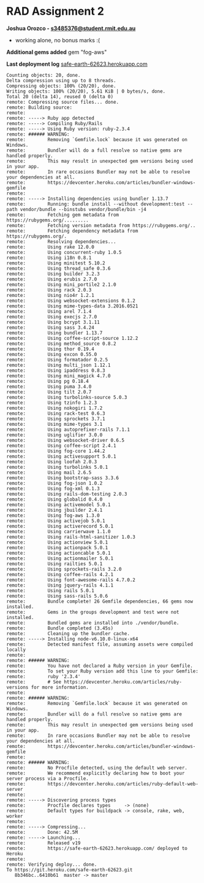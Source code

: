 # RAD Assignment 2

<b>Joshua Orozco - s3485376@student.rmit.edu.au</b> <br>
- working alone, no bonus marks :( 

**Additional gems added**
gem "fog-aws"

**Last deployment log**
[safe-earth-62623.herokuapp.com](https://safe-earth-62623.herokuapp.com)

    Counting objects: 20, done.
    Delta compression using up to 8 threads.
    Compressing objects: 100% (20/20), done.
    Writing objects: 100% (20/20), 5.61 KiB | 0 bytes/s, done.
    Total 20 (delta 14), reused 0 (delta 0)
    remote: Compressing source files... done.
    remote: Building source:
    remote: 
    remote: -----> Ruby app detected
    remote: -----> Compiling Ruby/Rails
    remote: -----> Using Ruby version: ruby-2.3.4
    remote: ###### WARNING:
    remote:        Removing `Gemfile.lock` because it was generated on Windows.
    remote:        Bundler will do a full resolve so native gems are handled properly.
    remote:        This may result in unexpected gem versions being used in your app.
    remote:        In rare occasions Bundler may not be able to resolve your dependencies at all.
    remote:        https://devcenter.heroku.com/articles/bundler-windows-gemfile
    remote: 
    remote: -----> Installing dependencies using bundler 1.13.7
    remote:        Running: bundle install --without development:test --path vendor/bundle --binstubs vendor/bundle/bin -j4
    remote:        Fetching gem metadata from https://rubygems.org/.........
    remote:        Fetching version metadata from https://rubygems.org/..
    remote:        Fetching dependency metadata from https://rubygems.org/.
    remote:        Resolving dependencies...
    remote:        Using rake 12.0.0
    remote:        Using concurrent-ruby 1.0.5
    remote:        Using i18n 0.8.1
    remote:        Using minitest 5.10.2
    remote:        Using thread_safe 0.3.6
    remote:        Using builder 3.2.3
    remote:        Using erubis 2.7.0
    remote:        Using mini_portile2 2.1.0
    remote:        Using rack 2.0.3
    remote:        Using nio4r 1.2.1
    remote:        Using websocket-extensions 0.1.2
    remote:        Using mime-types-data 3.2016.0521
    remote:        Using arel 7.1.4
    remote:        Using execjs 2.7.0
    remote:        Using bcrypt 3.1.11
    remote:        Using sass 3.4.24
    remote:        Using bundler 1.13.7
    remote:        Using coffee-script-source 1.12.2
    remote:        Using method_source 0.8.2
    remote:        Using thor 0.19.4
    remote:        Using excon 0.55.0
    remote:        Using formatador 0.2.5
    remote:        Using multi_json 1.12.1
    remote:        Using ipaddress 0.8.3
    remote:        Using mini_magick 4.7.0
    remote:        Using pg 0.18.4
    remote:        Using puma 3.4.0
    remote:        Using tilt 2.0.7
    remote:        Using turbolinks-source 5.0.3
    remote:        Using tzinfo 1.2.3
    remote:        Using nokogiri 1.7.2
    remote:        Using rack-test 0.6.3
    remote:        Using sprockets 3.7.1
    remote:        Using mime-types 3.1
    remote:        Using autoprefixer-rails 7.1.1
    remote:        Using uglifier 3.0.0
    remote:        Using websocket-driver 0.6.5
    remote:        Using coffee-script 2.4.1
    remote:        Using fog-core 1.44.2
    remote:        Using activesupport 5.0.1
    remote:        Using loofah 2.0.3
    remote:        Using turbolinks 5.0.1
    remote:        Using mail 2.6.5
    remote:        Using bootstrap-sass 3.3.6
    remote:        Using fog-json 1.0.2
    remote:        Using fog-xml 0.1.3
    remote:        Using rails-dom-testing 2.0.3
    remote:        Using globalid 0.4.0
    remote:        Using activemodel 5.0.1
    remote:        Using jbuilder 2.4.1
    remote:        Using fog-aws 1.3.0
    remote:        Using activejob 5.0.1
    remote:        Using activerecord 5.0.1
    remote:        Using carrierwave 1.1.0
    remote:        Using rails-html-sanitizer 1.0.3
    remote:        Using actionview 5.0.1
    remote:        Using actionpack 5.0.1
    remote:        Using actioncable 5.0.1
    remote:        Using actionmailer 5.0.1
    remote:        Using railties 5.0.1
    remote:        Using sprockets-rails 3.2.0
    remote:        Using coffee-rails 4.2.1
    remote:        Using font-awesome-rails 4.7.0.2
    remote:        Using jquery-rails 4.1.1
    remote:        Using rails 5.0.1
    remote:        Using sass-rails 5.0.6
    remote:        Bundle complete! 26 Gemfile dependencies, 66 gems now installed.
    remote:        Gems in the groups development and test were not installed.
    remote:        Bundled gems are installed into ./vendor/bundle.
    remote:        Bundle completed (3.45s)
    remote:        Cleaning up the bundler cache.
    remote: -----> Installing node-v6.10.0-linux-x64
    remote:        Detected manifest file, assuming assets were compiled locally
    remote: 
    remote: ###### WARNING:
    remote:        You have not declared a Ruby version in your Gemfile.
    remote:        To set your Ruby version add this line to your Gemfile:
    remote:        ruby '2.3.4'
    remote:        # See https://devcenter.heroku.com/articles/ruby-versions for more information.
    remote: 
    remote: ###### WARNING:
    remote:        Removing `Gemfile.lock` because it was generated on Windows.
    remote:        Bundler will do a full resolve so native gems are handled properly.
    remote:        This may result in unexpected gem versions being used in your app.
    remote:        In rare occasions Bundler may not be able to resolve your dependencies at all.
    remote:        https://devcenter.heroku.com/articles/bundler-windows-gemfile
    remote: 
    remote: ###### WARNING:
    remote:        No Procfile detected, using the default web server.
    remote:        We recommend explicitly declaring how to boot your server process via a Procfile.
    remote:        https://devcenter.heroku.com/articles/ruby-default-web-server
    remote: 
    remote: -----> Discovering process types
    remote:        Procfile declares types     -> (none)
    remote:        Default types for buildpack -> console, rake, web, worker
    remote: 
    remote: -----> Compressing...
    remote:        Done: 42.5M
    remote: -----> Launching...
    remote:        Released v19
    remote:        https://safe-earth-62623.herokuapp.com/ deployed to Heroku
    remote: 
    remote: Verifying deploy... done.
    To https://git.heroku.com/safe-earth-62623.git
       8b346bc..6410b61  master -> master